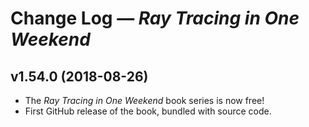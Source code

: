 Change Log — _Ray Tracing in One Weekend_
================================================================================

v1.54.0  (2018-08-26)
----------------------
  - The _Ray Tracing in One Weekend_ book series is now free!
  - First GitHub release of the book, bundled with source code.
